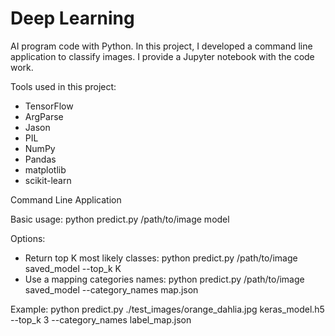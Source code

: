 # Deep Learning

AI program code with Python. In this project, I developed a command line application to classify images.
I provide a Jupyter notebook with the code work.

Tools used in this project:

- TensorFlow
- ArgParse
- Jason
- PIL
- NumPy
- Pandas
- matplotlib
- scikit-learn 


Command Line Application

Basic usage: python predict.py /path/to/image model

Options:
* Return top K most likely classes: python predict.py /path/to/image saved_model --top_k K
* Use a mapping categories names: python predict.py /path/to/image saved_model --category_names map.json

Example:
python predict.py ./test_images/orange_dahlia.jpg keras_model.h5 --top_k 3 --category_names label_map.json
